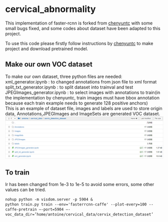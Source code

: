 # cervical_abnormality
This implementation of faster-rcnn is forked from [chenyuntc](https://github.com/chenyuntc/simple-faster-rcnn-pytorch)
with some small bugs fixed, and some codes about dataset have been adapted to this project. 

To use this code please firstly follow instructions by [chenyuntc](https://github.com/chenyuntc/simple-faster-rcnn-pytorch) to make project and download pretrained model.

## Make our own VOC dataset
To make our own dataset, three python files are needed: <br>
xml_generator.ipynb : to changed annotations from json file to xml format<br>
split_txt_generator.ipynb : to split dataset into trainval and test<br>
JPEGImages_generator.ipynb : to select images with annotations to train(in the implementation by chenyuntc, train images must have bbox annotation because each train example needs to generate 128 positive anchors)
<br>
This is an example of dataset file, images and labels are used to store origin data, Annotations,JPEGImages and ImageSets are generated VOC dataset.
![images](https://github.com/leondelee/cervical_abnormality/blob/detection/simple-faster-rcnn/misc/voc_file_format.png)

## To train
lr has been changed from 1e-3 to 1e-5 to avoid some errors, some other values can be tried.
```
nohup python -m visdom.server -p 5904 &
python train.py train --env='fasterrcnn-caffe' --plot-every=100 --caffe-pretrain –-port=5904 –-voc_data_dir=’home/antoine/cervical_data/cervix_detection_dataset’
```
